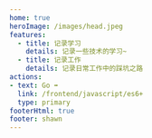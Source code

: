 ```yaml
---
home: true
heroImage: /images/head.jpeg
features:
  - title: 记录学习
    details: 记录一些技术的学习~
  - title: 记录工作
    details: 记录日常工作中的踩坑之路
actions:
- text: Go ➡️
  link: /frontend/javascript/es6+
  type: primary
footerHtml: true
footer: shawn
---
```

